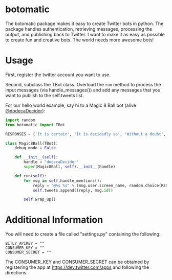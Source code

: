 botomatic
=========

The botomatic package makes it easy to create Twitter bots in python. The package handles authentication, 
retrieving messages, processing the output, and publishing back to Twitter. I want to make it as easy as possible
to create fun and creative bots. The world needs more awesome bots!

Usage
=====

First, register the twitter account you want to use.

Second, subclass the TBot class. Overload the ```run``` method to process the input messages (via handle_messages()) and add 
any messages that you want to publish to the self.tweets list.

For our hello world example, say hi to a Magic 8 Ball bot (alive [@dodecaDecider](https://twitter.com/dodecaDecider)):


```python
import random
from botomatic import TBot

RESPONSES = ['It is certain', 'It is decidedly so', 'Without a doubt', 'Yes definitely', 'You may rely on it', 'As I see it yes', 'Most likely', 'Outlook good', 'Yes', 'Signs point to yes', 'Reply hazy try again', 'Ask again later', 'Better not tell you now', 'Cannot predict now', 'Concentrate and ask again', 'Don\'t count on it', 'My reply is no', 'My sources say no', 'Outlook not so good', 'Very doubtful']

class Magic8Ball(TBot):
    debug_mode = False

    def __init__(self):
        handle = "dodecaDecider"
        super(Magic8Ball, self).__init__(handle)

    def run(self):
        for msg in self.handle_mentions():
            reply = "@%s %s" % (msg.user.screen_name, random.choice(RESPONSES))
            self.tweets.append((reply, msg.id))

        self.wrap_up()
```

Additional Information
======================
You will need to create a file called "settings.py" containing the following:
```BITLY_LOGIN = ""
BITLY_APIKEY = ""
CONSUMER_KEY = ""
CONSUMER_SECRET = ""
```

The CONSUMER_KEY and CONSUMER_SECRET can be obtained by registering the app at https://dev.twitter.com/apps and following the directions.

